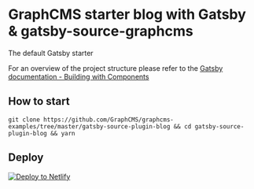 # GraphCMS starter blog with Gatsby & gatsby-source-graphcms
The default Gatsby starter

For an overview of the project structure please refer to the [Gatsby documentation - Building with Components](https://www.gatsbyjs.org/docs/building-with-components/)

## How to start
```
git clone https://github.com/GraphCMS/graphcms-examples/tree/master/gatsby-source-plugin-blog && cd gatsby-source-plugin-blog && yarn
```

## Deploy

[![Deploy to Netlify](https://www.netlify.com/img/deploy/button.svg)](https://app.netlify.com/start/deploy?repository=https://github.com/GraphCMS/graphcms-examples/tree/master/gatsby-source-plugin-blog)
